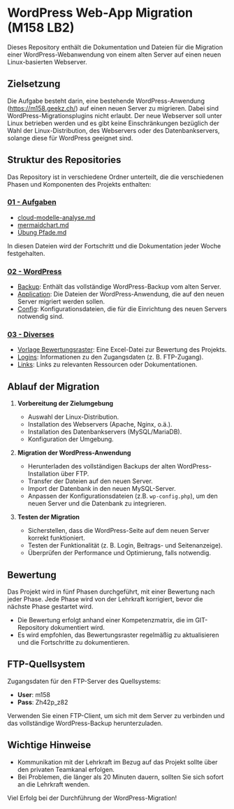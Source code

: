 # WordPress Web-App Migration (M158 LB2)

Dieses Repository enthält die Dokumentation und Dateien für die Migration einer WordPress-Webanwendung von einem alten Server auf einen neuen Linux-basierten Webserver.

## Zielsetzung

Die Aufgabe besteht darin, eine bestehende WordPress-Anwendung (https://m158.geekz.ch/) auf einen neuen Server zu migrieren. Dabei sind WordPress-Migrationsplugins nicht erlaubt. Der neue Webserver soll unter Linux betrieben werden und es gibt keine Einschränkungen bezüglich der Wahl der Linux-Distribution, des Webservers oder des Datenbankservers, solange diese für WordPress geeignet sind.

## Struktur des Repositories

Das Repository ist in verschiedene Ordner unterteilt, die die verschiedenen Phasen und Komponenten des Projekts enthalten:

### [01 - Aufgaben](m158_lb2/01%20-%20Aufgaben/)
- [cloud-modelle-analyse.md](01%20-%20Aufgaben/cloud-modelle-analyse.md)
- [mermaidchart.md](01%20-%20Aufgaben/mermaidchart.md)
- [Übung Pfade.md](01%20-%20Aufgaben/Übung%20Pfade.md)

In diesen Dateien wird der Fortschritt und die Dokumentation jeder Woche festgehalten.

### [02 - WordPress](m158_lb2/02%20-%20WordPress/)
- [Backup](02%20-%20WordPress/Backup.md): Enthält das vollständige WordPress-Backup vom alten Server.
- [Application](02%20-%20WordPress/Application.md): Die Dateien der WordPress-Anwendung, die auf den neuen Server migriert werden sollen.
- [Config](02%20-%20WordPress/Config.md): Konfigurationsdateien, die für die Einrichtung des neuen Servers notwendig sind.

### [03 - Diverses](m158_lb2/03%20-%20Diverses/)
- [Vorlage Bewertungsraster](03%20-%20Diverses/Vorlage-Bewertungsraster.md): Eine Excel-Datei zur Bewertung des Projekts.
- [Logins](03%20-%20Diverses/Logins.md): Informationen zu den Zugangsdaten (z. B. FTP-Zugang).
- [Links](03%20-%2Diverses/Links.md): Links zu relevanten Ressourcen oder Dokumentationen.

## Ablauf der Migration

1. **Vorbereitung der Zielumgebung**
   - Auswahl der Linux-Distribution.
   - Installation des Webservers (Apache, Nginx, o.ä.).
   - Installation des Datenbankservers (MySQL/MariaDB).
   - Konfiguration der Umgebung.

2. **Migration der WordPress-Anwendung**
   - Herunterladen des vollständigen Backups der alten WordPress-Installation über FTP.
   - Transfer der Dateien auf den neuen Server.
   - Import der Datenbank in den neuen MySQL-Server.
   - Anpassen der Konfigurationsdateien (z.B. `wp-config.php`), um den neuen Server und die Datenbank zu integrieren.

3. **Testen der Migration**
   - Sicherstellen, dass die WordPress-Seite auf dem neuen Server korrekt funktioniert.
   - Testen der Funktionalität (z. B. Login, Beitrags- und Seitenanzeige).
   - Überprüfen der Performance und Optimierung, falls notwendig.

## Bewertung

Das Projekt wird in fünf Phasen durchgeführt, mit einer Bewertung nach jeder Phase. Jede Phase wird von der Lehrkraft korrigiert, bevor die nächste Phase gestartet wird.

- Die Bewertung erfolgt anhand einer Kompetenzmatrix, die im GIT-Repository dokumentiert wird.
- Es wird empfohlen, das Bewertungsraster regelmäßig zu aktualisieren und die Fortschritte zu dokumentieren.

## FTP-Quellsystem

Zugangsdaten für den FTP-Server des Quellsystems:

- **User**: m158
- **Pass**: Zh42p_z82

Verwenden Sie einen FTP-Client, um sich mit dem Server zu verbinden und das vollständige WordPress-Backup herunterzuladen.

## Wichtige Hinweise

- Kommunikation mit der Lehrkraft im Bezug auf das Projekt sollte über den privaten Teamkanal erfolgen.
- Bei Problemen, die länger als 20 Minuten dauern, sollten Sie sich sofort an die Lehrkraft wenden.

Viel Erfolg bei der Durchführung der WordPress-Migration!
